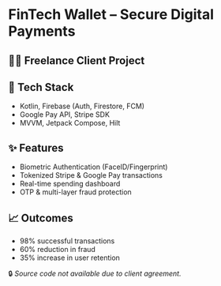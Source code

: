 # FinTech Wallet – Secure Digital Payments

## 🧑‍💼 Freelance Client Project

## 🔧 Tech Stack
- Kotlin, Firebase (Auth, Firestore, FCM)
- Google Pay API, Stripe SDK
- MVVM, Jetpack Compose, Hilt

## ✨ Features
- Biometric Authentication (FaceID/Fingerprint)
- Tokenized Stripe & Google Pay transactions
- Real-time spending dashboard
- OTP & multi-layer fraud protection

## 📈 Outcomes
- 98% successful transactions
- 60% reduction in fraud
- 35% increase in user retention

🔒 *Source code not available due to client agreement.*
